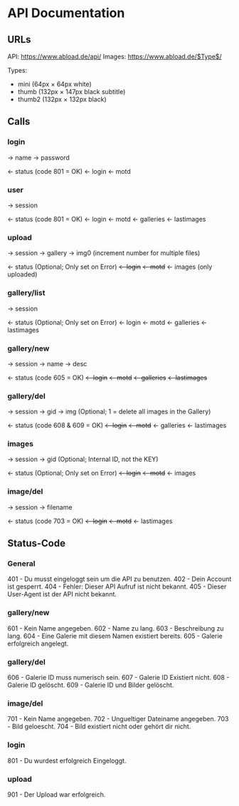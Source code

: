 #  API Documentation

## URLs

API: https://www.abload.de/api/
Images: https://www.abload.de/$Type$/

Types:
- mini (64px × 64px white)
- thumb (132px × 147px black subtitle)
- thumb2 (132px × 132px black)

## Calls

### login

-> name
-> password

<- status (code 801 = OK)
<- login
<- motd


### user

-> session

<- status (code 801 = OK)
<- login
<- motd
<- galleries
<- lastimages


### upload

-> session
-> gallery
-> img0 (increment number for multiple files)

<- status (Optional; Only set on Error)
~~<- login~~
~~<- motd~~
<- images (only uploaded)


### gallery/list

-> session

<- status (Optional; Only set on Error)
<- login
<- motd
<- galleries
<- lastimages


### gallery/new

-> session
-> name
-> desc

<- status (code 605 = OK)
~~<- login~~
~~<- motd~~
~~<- galleries~~
~~<- lastimages~~


### gallery/del

-> session
-> gid
-> img (Optional; 1 = delete all images in the Gallery)

<- status (code 608 & 609 = OK)
~~<- login~~
~~<- motd~~
<- galleries
<- lastimages


### images

-> session
-> gid (Optional; Internal ID, not the KEY)

<- status (Optional; Only set on Error)
~~<- login~~
~~<- motd~~
<- images


### image/del
-> session
-> filename

<- status (code 703 = OK)
~~<- login~~
~~<- motd~~
<- lastimages


## Status-Code

### General

401 - Du musst eingeloggt sein um die API zu benutzen.
402 - Dein Account ist gesperrt.
404 - Fehler: Dieser API Aufruf ist nicht bekannt.
405 - Dieser User-Agent ist der API nicht bekannt.


### gallery/new
601 - Kein Name angegeben.
602 - Name zu lang.
603 - Beschreibung zu lang.
604 - Eine Galerie mit diesem Namen existiert bereits.
605 - Galerie erfolgreich angelegt.


### gallery/del
606 - Galerie ID muss numerisch sein.
607 - Galerie ID Existiert nicht.
608 - Galerie ID gelöscht.
609 - Galerie ID und Bilder gelöscht.


### image/del
701 - Kein Name angegeben.
702 - Ungueltiger Dateiname angegeben.
703 - Bild geloescht.
704 - Bild existiert nicht oder gehört dir nicht.


### login
801 - Du wurdest erfolgreich Eingeloggt.


### upload
901 - Der Upload war erfolgreich.

